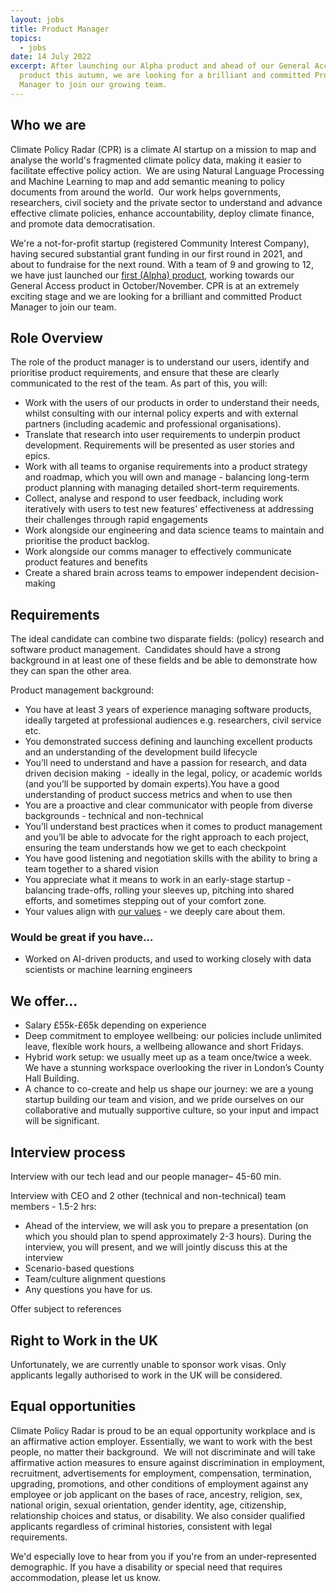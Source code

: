 ```yaml
---
layout: jobs
title: Product Manager
topics:
  - jobs
date: 14 July 2022
excerpt: After launching our Alpha product and ahead of our General Access
  product this autumn, we are looking for a brilliant and committed Product
  Manager to join our growing team.
---
```

<!--StartFragment-->

## Who we are

Climate Policy Radar (CPR) is a climate AI startup on a mission to map and analyse the world's fragmented climate policy data, making it easier to facilitate effective policy action.  We are using Natural Language Processing and Machine Learning to map and add semantic meaning to policy documents from around the world.  Our work helps governments, researchers, civil society and the private sector to understand and advance effective climate policies, enhance accountability, deploy climate finance, and promote data democratisation. 

We're a not-for-profit startup (registered Community Interest Company), having secured substantial grant funding in our first round in 2021, and about to fundraise for the next round. With a team of 9 and growing to 12, we have just launched our [first (Alpha) product](https://app.climatepolicyradar.org/), working towards our General Access product in October/November. CPR is at an extremely exciting stage and we are looking for a brilliant and committed Product Manager to join our team.

## Role Overview

The role of the product manager is to understand our users, identify and prioritise product requirements, and ensure that these are clearly communicated to the rest of the team. As part of this, you will:

* Work with the users of our products in order to understand their needs, whilst consulting with our internal policy experts and with external partners (including academic and professional organisations). 
* Translate that research into user requirements to underpin product development. Requirements will be presented as user stories and epics.  
* Work with all teams to organise requirements into a product strategy and roadmap, which you will own and manage - balancing long-term product planning with managing detailed short-term requirements.
* Collect, analyse and respond to user feedback, including work iteratively with users to test new features’ effectiveness at addressing their challenges through rapid engagements
* Work alongside our engineering and data science teams to maintain and prioritise the product backlog.
* Work alongside our comms manager to effectively communicate product features and benefits
* Create a shared brain across teams to empower independent decision-making

## **Requirements**

The ideal candidate can combine two disparate fields: (policy) research and software product management.  Candidates should have a strong background in at least one of these fields and be able to demonstrate how they can span the other area.  

Product management background:

* You have at least 3 years of experience managing software products, ideally targeted at professional audiences e.g. researchers, civil service etc. 
* You demonstrated success defining and launching excellent products and an understanding of the development build lifecycle
* You’ll need to understand and have a passion for research, and data driven decision making  - ideally in the legal, policy, or academic worlds (and you’ll be supported by domain experts).You have a good understanding of product success metrics and when to use then
* You are a proactive and clear communicator with people from diverse backgrounds - technical and non-technical
* You’ll understand best practices when it comes to product management and you’ll be able to advocate for the right approach to each project, ensuring the team understands how we get to each checkpoint
* You have good listening and negotiation skills with the ability to bring a team together to a shared vision
* You appreciate what it means to work in an early-stage startup - balancing trade-offs, rolling your sleeves up, pitching into shared efforts, and sometimes stepping out of your comfort zone.
* Your values align with [our values](https://climatepolicyradar.org/about#values) - we deeply care about them. 

### Would be great if you have…

* Worked on AI-driven products, and used to working closely with data scientists or machine learning engineers

## We offer…

* Salary £55k-£65k depending on experience
* Deep commitment to employee wellbeing: our policies include unlimited leave, flexible work hours, a wellbeing allowance and short Fridays.
* Hybrid work setup: we usually meet up as a team once/twice a week. We have a stunning workspace overlooking the river in London’s County Hall Building. 
* A chance to co-create and help us shape our journey: we are a young  startup building our team and vision, and we pride ourselves on our collaborative and mutually supportive culture, so your input and impact will be significant.

## Interview process

Interview with our tech lead and our people manager– 45-60 min. 

Interview with CEO and 2 other (technical and non-technical) team members - 1.5-2 hrs:

* Ahead of the interview, we will ask you to prepare a presentation (on which you should plan to spend approximately 2-3 hours). During the interview, you will present, and we will jointly discuss this at the interview
* Scenario-based questions
* Team/culture alignment questions
* Any questions you have for us. 

Offer subject to references

## Right to Work in the UK

Unfortunately, we are currently unable to sponsor work visas. Only applicants legally authorised to work in the UK will be considered.

## Equal opportunities

Climate Policy Radar is proud to be an equal opportunity workplace and is an affirmative action employer. Essentially, we want to work with the best people, no matter their background.  We will not discriminate and will take affirmative action measures to ensure against discrimination in employment, recruitment, advertisements for employment, compensation, termination, upgrading, promotions, and other conditions of employment against any employee or job applicant on the bases of race, ancestry, religion, sex, national origin, sexual orientation, gender identity, age, citizenship, relationship choices and status, or disability. We also consider qualified applicants regardless of criminal histories, consistent with legal requirements. 

We'd especially love to hear from you if you're from an under-represented demographic. If you have a disability or special need that requires accommodation, please let us know. 

<!--EndFragment-->